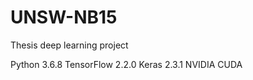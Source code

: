 # UNSW-NB15
Thesis deep learning project

Python      3.6.8
TensorFlow  2.2.0
Keras       2.3.1
NVIDIA      CUDA
